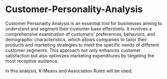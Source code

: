 # Customer-Personality-Analysis
Customer Personality Analysis is an essential tool for businesses aiming to understand and segment their customer base effectively. It involves a comprehensive examination of customers' preferences, behaviors, and demographic characteristics, which allows companies to tailor their products and marketing strategies to meet the specific needs of different customer segments. This approach not only enhances customer satisfaction but also optimizes marketing expenditures by targeting the most receptive audience.  

In this analysis, K-Means and Association Rules will be used.
